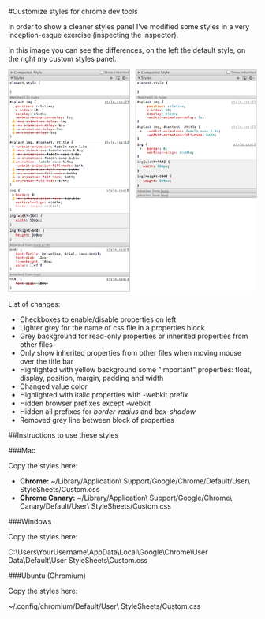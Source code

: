 #Customize styles for chrome dev tools

In order to show a cleaner styles panel I've modified some styles in a very inception-esque exercise (inspecting the inspector).

In this image you can see the differences, on the left the default style, on the right my custom styles panel.

![custom chrome dev tools](https://github.com/hunab/custom-chrome-dev-tools/blob/master/custom-chrome-dev-tools.png)

List of changes:

* Checkboxes to enable/disable properties on left
* Lighter grey for the name of css file in a properties block
* Grey background for read-only properties or inherited properties from other files
* Only show inherited properties from other files when moving mouse over the title bar
* Highlighted with yellow background some "important" properties: float, display, position, margin, padding and width
* Changed value color
* Highlighted with italic properties with -webkit prefix
* Hidden browser prefixes except -webkit
* Hidden all prefixes for *border-radius* and *box-shadow*
* Removed grey line between block of properties

##Instructions to use these styles

###Mac

Copy the styles here:

* **Chrome:** ~/Library/Application\ Support/Google/Chrome/Default/User\ StyleSheets/Custom.css 
* **Chrome Canary:** ~/Library/Application\ Support/Google/Chrome\ Canary/Default/User\ StyleSheets/Custom.css

###Windows

Copy the styles here:

C:\Users\YourUsername\AppData\Local\Google\Chrome\User Data\Default\User StyleSheets\Custom.css

###Ubuntu (Chromium)

Copy the styles here:

~/.config/chromium/Default/User\ StyleSheets/Custom.css
